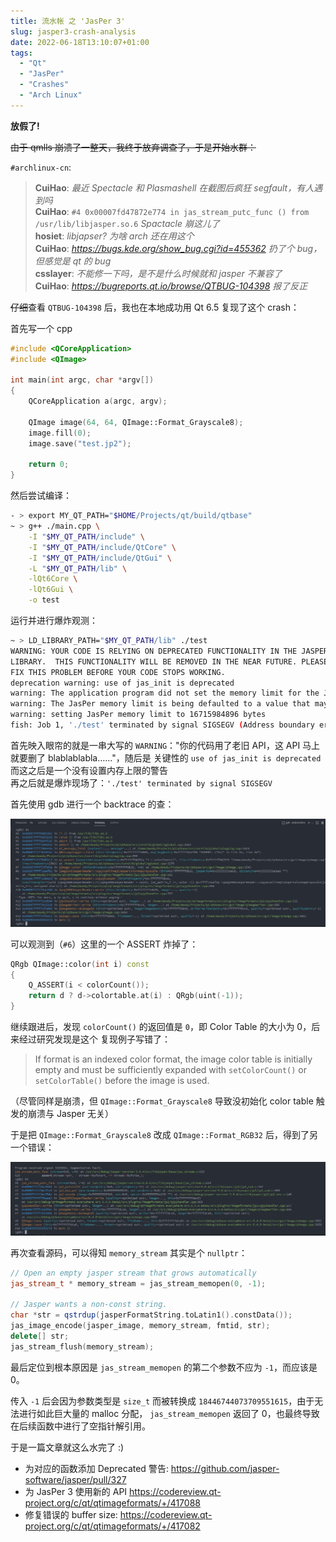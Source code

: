 ```yaml
---
title: 流水帐 之 'JasPer 3'
slug: jasper3-crash-analysis
date: 2022-06-18T13:10:07+01:00
tags:
  - "Qt"
  - "JasPer"
  - "Crashes"
  - "Arch Linux"
---
```


**放假了!**

~~由于 qmlls 崩溃了一整天，我终于放弃调查了，于是开始水群：~~

`#archlinux-cn`:

> **CuiHao**: _最近 Spectacle 和 Plasmashell 在截图后疯狂 segfault，有人遇到吗_\
> **CuiHao**: `#4 0x00007fd47872e774 in jas_stream_putc_func () from /usr/lib/libjasper.so.6` _Spactacle 崩这儿了_\
> **hosiet**: _libjapser? 为啥 arch 还在用这个_\
> **CuiHao**: _<https://bugs.kde.org/show_bug.cgi?id=455362>_ _扔了个 bug，但感觉是 qt 的 bug_\
> **csslayer**: _不能修一下吗，是不是什么时候就和 jasper 不兼容了_ \
> **CuiHao**: _<https://bugreports.qt.io/browse/QTBUG-104398> 报了反正_

~~仔细~~查看 `QTBUG-104398` 后，我也在本地成功用 Qt 6.5 复现了这个 crash：

首先写一个 cpp

```cpp
#include <QCoreApplication>
#include <QImage>

int main(int argc, char *argv[])
{
    QCoreApplication a(argc, argv);

    QImage image(64, 64, QImage::Format_Grayscale8);
    image.fill(0);
    image.save("test.jp2");

    return 0;
}

```

然后尝试编译：

```bash
- > export MY_QT_PATH="$HOME/Projects/qt/build/qtbase"
~ > g++ ./main.cpp \
    -I "$MY_QT_PATH/include" \
    -I "$MY_QT_PATH/include/QtCore" \
    -I "$MY_QT_PATH/include/QtGui" \
    -L "$MY_QT_PATH/lib" \
    -lQt6Core \
    -lQt6Gui \
    -o test
```

运行并进行爆炸观测：

```bash
~ > LD_LIBRARY_PATH="$MY_QT_PATH/lib" ./test
WARNING: YOUR CODE IS RELYING ON DEPRECATED FUNCTIONALITY IN THE JASPER
LIBRARY.  THIS FUNCTIONALITY WILL BE REMOVED IN THE NEAR FUTURE. PLEASE
FIX THIS PROBLEM BEFORE YOUR CODE STOPS WORKING.
deprecation warning: use of jas_init is deprecated
warning: The application program did not set the memory limit for the JasPer library.
warning: The JasPer memory limit is being defaulted to a value that may be inappropriate for the system.  If the default is too small, some reasonable encoding/decoding operations will fail.  If the default is too large, security vulnerabilities will result (e.g., decoding a malicious image could exhaust all memory and crash the system.
warning: setting JasPer memory limit to 16715984896 bytes
fish: Job 1, './test' terminated by signal SIGSEGV (Address boundary error)
```

首先映入眼帘的就是一串大写的 `WARNING`："你的代码用了老旧 API，这 API 马上就要删了 blablablabla……"，随后是
关键性的 `use of jas_init is deprecated`\
而这之后是一个没有设置内存上限的警告\
再之后就是爆炸现场了：`'./test' terminated by signal SIGSEGV`

首先使用 gdb 进行一个 backtrace 的查：

![gdb-colortable](jasper-qimage-colortable-gdb.png)

可以观测到（`#6`）这里的一个 ASSERT 炸掉了：

```cpp
QRgb QImage::color(int i) const
{
    Q_ASSERT(i < colorCount());
    return d ? d->colortable.at(i) : QRgb(uint(-1));
}
```

继续跟进后，发现 `colorCount()` 的返回值是 `0`，即 Color Table 的大小为 0，后来经过研究发现是这个
复现例子写错了：

> If format is an indexed color format, the image color table is initially empty
> and must be sufficiently expanded with `setColorCount()` or `setColorTable()` before
> the image is used.

（尽管同样是崩溃，但 `QImage::Format_Grayscale8` 导致没初始化 color table 触发的崩溃与 Jasper 无关）

于是把 `QImage::Format_Grayscale8` 改成 `QImage::Format_RGB32` 后，得到了另一个错误：

![gdb2](jasper-memory-too-large.png)

再次查看源码，可以得知 `memory_stream` 其实是个 `nullptr`：

```cpp
// Open an empty jasper stream that grows automatically
jas_stream_t * memory_stream = jas_stream_memopen(0, -1);

// Jasper wants a non-const string.
char *str = qstrdup(jasperFormatString.toLatin1().constData());
jas_image_encode(jasper_image, memory_stream, fmtid, str);
delete[] str;
jas_stream_flush(memory_stream);
```

最后定位到根本原因是 `jas_stream_memopen` 的第二个参数不应为 `-1`，而应该是 0。

传入 `-1` 后会因为参数类型是 `size_t` 而被转换成 `18446744073709551615`，由于无法进行如此巨大量的 malloc 分配，
`jas_stream_memopen` 返回了 0，也最终导致在后续函数中进行了空指针解引用。

于是一篇文章就这么水完了 :)

- 为对应的函数添加 Deprecated 警告: <https://github.com/jasper-software/jasper/pull/327>
- 为 JasPer 3 使用新的 API <https://codereview.qt-project.org/c/qt/qtimageformats/+/417088>
- 修复错误的 buffer size: <https://codereview.qt-project.org/c/qt/qtimageformats/+/417082>
